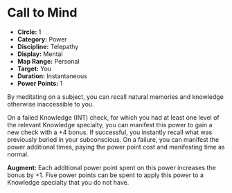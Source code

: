# Call to Mind

- **Circle:** 1
- **Category:** Power
- **Discipline:** Telepathy
- **Display:** Mental
- **Map Range:** Personal
- **Target:** You
- **Duration:** Instantaneous
- **Power Points:** 1

By meditating on a subject, you can recall natural memories and knowledge otherwise inaccessible to you.

On a failed Knowledge (INT) check, for which you had at least one level of the relevant Knowledge specialty, you can manifest this power to gain a new check with a +4 bonus. If successful, you instantly recall what was previously buried in your subconscious. On a failure, you can manifest the power additional times, paying the power point cost and manifesting time as normal.

**Augment:** Each additional power point spent on this power increases the bonus by +1. Five power points can be spent to apply this power to a Knowledge specialty that you do not have.
